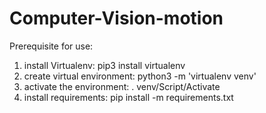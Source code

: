 # Computer-Vision-motion

Prerequisite for use:
1. install Virtualenv: pip3 install virtualenv
2. create virtual environment: python3 -m 'virtualenv venv'
3. activate the environment: . venv/Script/Activate
4. install requirements: pip install -m requirements.txt
